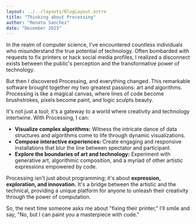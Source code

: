 ```yaml
---
layout: ../../layouts/BlogLayout.astro
title: "Thinking about Processing"
author: "Renato Sanchez"
date: "December 2023"
---
```

In the realm of computer science, I've encountered countless individuals who misunderstand the true potential of technology. Often bombarded with requests to fix printers or hack social media profiles, I realized a disconnect exists between the public's perception and the transformative power of technology.

But then I discovered Processing, and everything changed. This remarkable software brought together my two greatest passions: art and algorithms. Processing is like a magical canvas, where lines of code become brushstrokes, pixels become paint, and logic sculpts beauty.

It's not just a tool; it's a gateway to a world where creativity and technology intertwine. With Processing, I can:

* **Visualize complex algorithms:** Witness the intricate dance of data structures and algorithms come to life through dynamic visualizations.
* **Compose interactive experiences:** Create engaging and responsive installations that blur the line between spectator and participant.
* **Explore the boundaries of art and technology:** Experiment with generative art, algorithmic composition, and a myriad of other artistic expressions empowered by code.

Processing isn't just about programming; it's about **expression, exploration, and innovation.** It's a bridge between the artistic and the technical, providing a unique platform for anyone to unleash their creativity through the power of computation.

So, the next time someone asks me about "fixing their printer," I'll smile and say, "No, but I can paint you a masterpiece with code."
